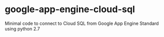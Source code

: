 # google-app-engine-cloud-sql
Minimal code to connect to Cloud SQL from Google App Engine Standard using python 2.7
